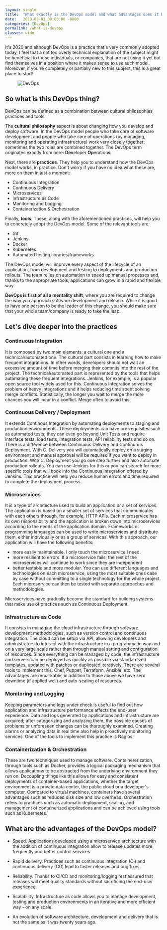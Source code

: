 ```yaml
---
layout: single
title:  "What exactly is the DevOps model and what advantages does it bring to your workflow?"
date:   2020-08-01 09:00:00 -0800
categories: [DevOps]
permalink: /what-is-devops
classes: wide
---
```

It's 2020 and although DevOps is a practice that's very commonly adopted today, I feel that a not too overly technical explanation of the subject might be beneficial to those individuals, or companies, that are not using it yet but find themselves in a position where it makes sense to use such model. Moreover, if you're completely or partially new to this subject, this is a great place to start!

<figure>
  <img src="{{site.url}}/assets/images/2020-08-01/devops.gif" alt="DevOps"/>
</figure>

## So what is this DevOps thing?

DevOps can be defined as a combination between cultural philosophies, practices and tools.

The **cultural philosophy** aspect is about changing how you develop and deploy software. In the DevOps model people who take care of software development and people who take care of operations (by managing, monitoring and operating infrastructure) work very closely together; sometimes the two roles are combined together. The DevOps term originates exactly from here: **Dev**eloper **Op**eration**s**.

Next, there are **practices**. They help you to understand how the DevOps model works, in practice. Don't worry if you have no idea what these are, more on them in just a moment:
* Continuous Integration
* Continuous Delivery
* Microservices
* Infrastructure as Code
* Monitoring and Logging
* Containerization & Orchestration

Finally, **tools**. These, along with the aforementioned practices, will help you to concretely adopt the DevOps model. Some of the relevant tools are:
* Git
* Jenkins
* Docker
* Kubernetes
* Automated testing libraries/frameworks

The DevOps model will improve every aspect of the lifecycle of an application, from development and testing to deployments and production rollouts. The team relies on automation to speed up manual processes and, thanks to the appropriate tools, applications can grow in a rapid and flexible way.

**DevOps is first of all a mentality shift**, where you are required to change the way you approach software development and release. While it is good to have one person to be the leader of this change, you should make sure that your whole team/company is ready to take the leap.

## Let's dive deeper into the practices

### Continuous Integration
It is composed by two main elements: a cultural one and a technical/automated one. The cultural part consists in learning how to make frequent integrations. In other words, developers should not wait an excessive amount of time before merging their commits into the rest of the project. The technical/automated part is represented by the tools that helps automating these frequent integrations. Jenkins, for example, is a popular open source tool widely used for this. Continuous Integration solves the problem of heavy integrations and it helps reducing time spent solving merge conflicts. Statistically, the longer you wait to merge the more chances you will incur in a conflict. Merge often to avoid this!

### Continuous Delivery / Deployment
It extends Continous Integration by automating deployments to staging and production environments. These deployments can have pre-requisites such as automated tests; they can even go beyond Unit Tests and require interface tests, load tests, integration tests, API reliability tests and so on. There is a difference between Continuous Delivery and Continuous Deployment. With C. Delivery you will automatically deploy on a staging environment and manual approval will be required if you want to deploy in production. With C. Deployment you go one step further and also automate production rollouts. You can use Jenkins for this or you can search for more specific tools that will hook into the Continuous Integration offered by Jenkins. This practice will help you reduce human errors and time required to complete the deployment process.

### Microservices
It is a type of architecture used to build an application or a set of services. The application is based on a smaller set of services that communicates with each others through, for example, HTTP APIs. Each microservice has its own responsibility and the application is broken down into microservices according to the needs of the application domain. Frameworks or programming languages can be used to write microservices and distribute them, either individually or as a group of services. With this approach, our application will have the following benefits:
* more easily maintainable. I only touch the microservice I need.
* more resilient to errors. If a microservice fails, the rest of the microservices will continue to work since they are independent
* better testable and more modular. You can use different languages and technologies on each microservice, using the most suitable ones case by case without committing to a single technology for the whole project. Each microservice can then be tested with separate approaches and methodologies.

Microservices have gradually become the standard for building systems that make use of practices such as Continuous Deployment.

### Infrastructure as Code
It consists in managing the cloud infrastructure through software development methodologies, such as version control and continuous integration. The cloud can be setup via API, allowing developers and administrators to interact with the infrastructure in a programmatic way and on a very large scale rather than through manual setting and configuration of resources. Since everything can be managed by code, the infrastructure and servers can be deployed as quickly as possible via standardized templates, updated with patches or duplicated iteratively. There are several tools to implement this: Chef, Puppet, Terraform, Ansible, etc. The advantages are remarkable, in addition to those above we have zero downtime (if applied well) and auto-scaling of resources.

### Monitoring and Logging
Keeping parameters and logs under check is useful to find out how application and infrastructure performance affects the end-user experience. Data and logs generated by applications and infrastructure are acquired; after categorizing and analyzing them, the possible causes of problems or unforeseen changes can be thoroughly examined. Creating alarms or analyzing data in real time also help in proactively monitoring services. One of the tools to implement this practice is Nagios.

### Containerization & Orchestration
These are two techniques used to manage software. Containererization, through tools such as Docker, provides a logical packaging mechanism that allows applications to be abstracted from the underlying environment they run on. Decoupling things like this allows for easy and consistent deployments of container-based applications, whether the target environment is a private data center, the public cloud or a developer's computer. Compared to virtual machines, containers have several advantages such as reduced disk size and low overhead. Orchestration refers to practices such as automatic deployment, scaling, and management of containerized applications and can be achieved using tools such as Kubernetes.

## What are the advantages of the DevOps model?
* Speed. Applications developed using a microservice architecture with the addition of continuous integration allow to release updates more frequently and better control services.

* Rapid delivery. Practices such as continuous integration (CI) and continuous delivery (CD) lead to faster releases and bug fixes.

* Reliability. Thanks to CI/CD and monitoring/logging rest assured that releases will meet quality standards without sacrificing the end-user experience.

* Scalability. Infrastructure as code allows you to manage development, testing and production environments in an iterative and more efficient way - on any scale.

* An evolution of software architecture, development and delivery that is not the same as it was twenty years ago.


